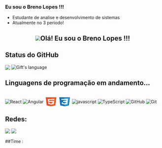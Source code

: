 ### Eu sou o Breno Lopes !!!

-  Estudante de analise e desenvolvimento de sistemas
-  Atualmente no 3 periodo!
<!-- Head -->
<h2 align="center"><img src = "https://raw.githubusercontent.com/MartinHeinz/MartinHeinz/master/wave.gif" width = 30px>Olá! Eu sou o Breno Lopes !!!</h2>

 <!-- GitHub section -->

 ##  Status do GitHub 
 
 <div>
   <img align="center" src="https://github-readme-stats.vercel.app/api?username=ltbreno&show_icons=true&theme=cobalt)" />
  <img align="center" src="https://github-readme-stats.vercel.app/api/top-langs/?username=ltbreno&layout=compact&langs_count=7&theme=cobalt" alt="Gift's language" height="187px"  width="350px"/>
</div>

<!-- GitHub section: END -->


 ##  Linguagens de programação em andamento...
<div style="display: inline_block"><br>
  
  <img align="center" alt="React" height="30" width="40" src="https://cdn.jsdelivr.net/gh/devicons/devicon@latest/icons/react/react-original-wordmark.svg">
  <img align="center" alt="Angular" height="30" width="40" src="https://www.figma.com/file/g6zA6klLrCWZAp76tzoVJZ/Portfolio---EDUCATION?type=design&node-id=856-1296&mode=design&t=BL6IQFwmS7RzNTI6-4">
  <img align="center" alt="HTML" height="30" width="40" src="https://raw.githubusercontent.com/devicons/devicon/master/icons/html5/html5-original.svg">
  <img align="center" alt="CSS" height="30" width="40" src="https://raw.githubusercontent.com/devicons/devicon/master/icons/css3/css3-original.svg">
  <img align="center" alt="javascript" height="30" width="40" src="https://raw.githubusercontent.com/jmnote/z-icons/master/svg/javascript.svg">
  <img align="center" alt="TypeScript" height="30" width="40" src="https://www.figma.com/file/g6zA6klLrCWZAp76tzoVJZ/Portfolio---EDUCATION?type=design&node-id=856-1510&mode=design&t=BL6IQFwmS7RzNTI6-4">
  <img align="center" alt="GitHub" height="30" width="40" src="https://www.figma.com/file/g6zA6klLrCWZAp76tzoVJZ/Portfolio---EDUCATION?type=design&node-id=856-1424&mode=design&t=BL6IQFwmS7RzNTI6-4">
  <img align="center" alt="Git" height="30" width="40" src="https://www.figma.com/file/g6zA6klLrCWZAp76tzoVJZ/Portfolio---EDUCATION?type=design&node-id=856-1329&mode=design&t=BL6IQFwmS7RzNTI6-4">
  
  
  
  ##  Redes:
<div>  
  <a href = "mailto:brenosas2003@gmail.com"><img src="https://img.shields.io/badge/-Gmail-%23333?style=for-the-badge&logo=gmail&logoColor=white" target="_blank"></a>
  <a href="https://www.linkedin.com/in/breno-lopes-14b7b8202/" target="_blank"><img src="https://img.shields.io/badge/-LinkedIn-%230077B5?style=for-the-badge&logo=linkedin&logoColor=white" target="_blank"></a> 
  
</div>

##Time :
<div>
 
</div>
